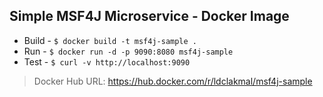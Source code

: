 ## Simple MSF4J Microservice - Docker Image

- Build - `$ docker build -t msf4j-sample .`
- Run - `$ docker run -d -p 9090:8080 msf4j-sample`
- Test - `$ curl -v http://localhost:9090`

> Docker Hub URL: https://hub.docker.com/r/ldclakmal/msf4j-sample
